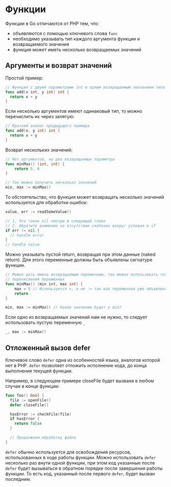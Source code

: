 # Функции

Функции в Go отличаются от PHP тем, что:

- объявляются с помощью ключевого слова `func`
- необходимо указывать тип каждого аргумента функции и возвращаемого значения
- функция может иметь несколько возвращаемых значений

## Аргументы и возврат значений

Простой пример:

```go
// Функция с двумя параметрами int и одним возвращаемым значением типа int
func add(x int, y int) int {
  return x + y
}
```

Если несколько аргументов имеют одинаковый тип, то можно перечислить их через запятую:

```go
// Краткий аналог предыдущего примера
func add(x, y int) int {
  return x + y
}
```

Возврат нескольких значений:

```go
// Нет аргументов, но два возвращаемых параметра
func minMax() (int, int) {
    return 5, 6
}

// Так можно получить несколько значений
min, max := minMax()
```

То обстоятельство, что функция может возвращать несколько значений используется
для обработки ошибок:

```go
value, err := readSomeValue()

// 1. Что такое nil смотри в следующей главе
// 2. Обратите внимание на отсутствие скобочек вокруг условия в if
if err != nil {
  // handle error
}
// handle value
```

Можно указывать пустой return, возвращая при этом данные (naked return). Для этого
переменные должны быть объявлены сигнатуре функции.

```go
// Можно дать имена возвращаемым переменным, так можно использовать return без
// перечисления переменных
func minMax() (min int, max int) {
    max = 5 // Используется =, а не := так как переменная уже объявлена
    return
}

min, max := minMax() // Какое значение будет у min?
```

Если одно из возвращаемых значений нам не нужно, то следует
использовать пустую переменную `_`

```go
_, max := minMax()
```

## Отложенный вызов defer

Ключевое слово `defer` одна из особенностей языка, аналогов которой нет в PHP.
`defer` позволяет отложить исполнение кода, до конца выполнения текущей функции.

Например, в следующем примере closeFile будет вызвана в любом случае в конце функции:

```go
func foo() bool {
  file := openFile()
  defer closeFile()

  hasError := checkFile(file)
  if hasError {
    return false
  }

  // Продолжаем обработку файла  
}
```

`defer` обычно используется для освобождения ресурсов, использованных
в ходе работы функции. Можно использовать `defer` несколько раз внути одной функции,
при этом код указанные после `defer` будет вызываться в обратном порядке после завершения
работы функции. То есть код, указанный после первого `defer`, будет вызван последним.
